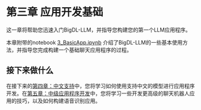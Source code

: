 # 第三章 应用开发基础

这一章将帮助您迅速入门BigDL-LLM，并指导您构建您的第一个LLM应用程序。

本章附带的notebook [3_BasicApp.ipynb](./3_BasicApp.ipynb) 介绍了BigDL-LLM的一些基本使用方法，并指导您完成构建一个基础聊天应用程序的过程。

## 接下来做什么

在接下来的[第四章：中文支持](../ch_4_Chinese_Support/)中，您将学习如何使用支持中文的模型进行应用程序开发。在[第五章：中级应用程序开发](../ch_5_AppDev_Intermediate/)中，您将学习一些开发更高级的聊天机器人应用的技巧，以及如何构建语音识别应用。

